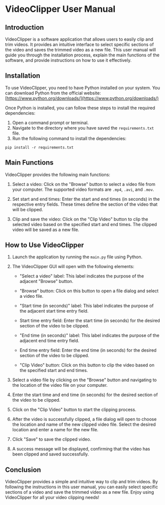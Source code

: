 # VideoClipper User Manual

## Introduction

VideoClipper is a software application that allows users to easily clip and trim videos. It provides an intuitive interface to select specific sections of the video and saves the trimmed video as a new file. This user manual will guide you through the installation process, explain the main functions of the software, and provide instructions on how to use it effectively.

## Installation

To use VideoClipper, you need to have Python installed on your system. You can download Python from the official website: [https://www.python.org/downloads/](https://www.python.org/downloads/)

Once Python is installed, you can follow these steps to install the required dependencies:

1. Open a command prompt or terminal.
2. Navigate to the directory where you have saved the `requirements.txt` file.
3. Run the following command to install the dependencies:

```
pip install -r requirements.txt
```

## Main Functions

VideoClipper provides the following main functions:

1. Select a video: Click on the "Browse" button to select a video file from your computer. The supported video formats are `.mp4`, `.avi`, and `.mov`.

2. Set start and end times: Enter the start and end times (in seconds) in the respective entry fields. These times define the section of the video that will be clipped.

3. Clip and save the video: Click on the "Clip Video" button to clip the selected video based on the specified start and end times. The clipped video will be saved as a new file.

## How to Use VideoClipper

1. Launch the application by running the `main.py` file using Python.

2. The VideoClipper GUI will open with the following elements:

   - "Select a video" label: This label indicates the purpose of the adjacent "Browse" button.

   - "Browse" button: Click on this button to open a file dialog and select a video file.

   - "Start time (in seconds)" label: This label indicates the purpose of the adjacent start time entry field.

   - Start time entry field: Enter the start time (in seconds) for the desired section of the video to be clipped.

   - "End time (in seconds)" label: This label indicates the purpose of the adjacent end time entry field.

   - End time entry field: Enter the end time (in seconds) for the desired section of the video to be clipped.

   - "Clip Video" button: Click on this button to clip the video based on the specified start and end times.

3. Select a video file by clicking on the "Browse" button and navigating to the location of the video file on your computer.

4. Enter the start time and end time (in seconds) for the desired section of the video to be clipped.

5. Click on the "Clip Video" button to start the clipping process.

6. After the video is successfully clipped, a file dialog will open to choose the location and name of the new clipped video file. Select the desired location and enter a name for the new file.

7. Click "Save" to save the clipped video.

8. A success message will be displayed, confirming that the video has been clipped and saved successfully.

## Conclusion

VideoClipper provides a simple and intuitive way to clip and trim videos. By following the instructions in this user manual, you can easily select specific sections of a video and save the trimmed video as a new file. Enjoy using VideoClipper for all your video clipping needs!